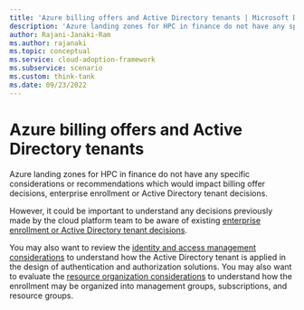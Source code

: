 ```yaml
---
title: 'Azure billing offers and Active Directory tenants | Microsoft Docs'
description: 'Azure landing zones for HPC in finance do not have any specific considerations or recommendations which would impact billing offer decisions, enterprise enrollment or Active Directory tenant decisions.'
author: Rajani-Janaki-Ram
ms.author: rajanaki
ms.topic: conceptual
ms.service: cloud-adoption-framework
ms.subservice: scenario
ms.custom: think-tank
ms.date: 09/23/2022
---
```


# Azure billing offers and Active Directory tenants

Azure landing zones for HPC in finance do not have any specific considerations or recommendations which would impact billing offer decisions, enterprise enrollment or Active Directory tenant decisions.

However, it could be important to understand any decisions previously made by the cloud platform team to be aware of existing [enterprise enrollment or Active Directory tenant decisions](/ready/landing-zone/design-area/azure-billing-ad-tenant).

You may also want to review the [identity and access management considerations](/azure/cloud-adoption-framework/scenarios/sap/eslz-identity-and-access-management) to understand how the Active Directory tenant is applied in the design of authentication and authorization solutions. You may also want to evaluate the [resource organization considerations](/azure/cloud-adoption-framework/scenarios/sap/eslz-resource-organization) to understand how the enrollment may be organized into management groups, subscriptions, and resource groups.